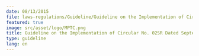 ```yaml
---
date: 08/13/2015
file: laws-regulations/Guideline/Guideline on the Implementation of Circular No. 02SR Dated September 3, 2002 of the Royal Government of Cambodia on Measures to Prevent Unauthorization Installation of International Inbound and Outbound Phone System.pdf
featured: true
image: src/asset/logo/MPTC.png
title: Guideline on the Implementation of Circular No. 02SR Dated September 3, 2002 of the Royal Government of Cambodia on Measures to Prevent Unauthorization Installation of International Inbound and Outbound Phone System
type: guideline
lang: en
---
```

